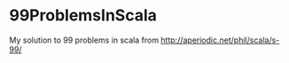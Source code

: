 99ProblemsInScala
=================

My solution to 99 problems in scala from http://aperiodic.net/phil/scala/s-99/
